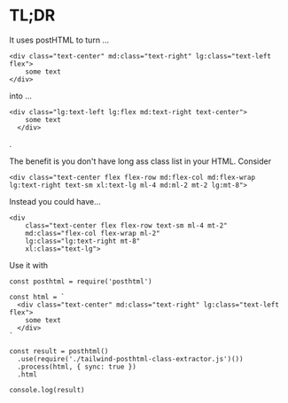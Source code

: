 # TL;DR

It uses postHTML to turn ...

```
<div class="text-center" md:class="text-right" lg:class="text-left flex">
    some text
</div>
```

into ...

```
<div class="lg:text-left lg:flex md:text-right text-center">
    some text
  </div>
```
.

The benefit is you don't have long ass class list in your HTML. Consider

```
<div class="text-center flex flex-row md:flex-col md:flex-wrap lg:text-right text-sm xl:text-lg ml-4 md:ml-2 mt-2 lg:mt-8">
```

Instead you could have...

```
<div 
    class="text-center flex flex-row text-sm ml-4 mt-2"
    md:class="flex-col flex-wrap ml-2"
    lg:class="lg:text-right mt-8"
    xl:class="text-lg">
```

Use it with

```
const posthtml = require('posthtml')

const html = `
  <div class="text-center" md:class="text-right" lg:class="text-left flex">
    some text
  </div>
`

const result = posthtml()
  .use(require('./tailwind-posthtml-class-extractor.js')())
  .process(html, { sync: true })
  .html

console.log(result)
```
